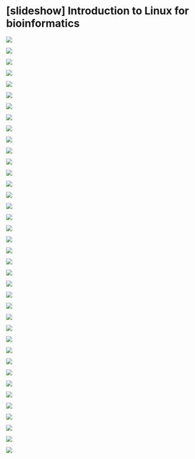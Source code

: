# \[slideshow\] Introduction to Linux for bioinformatics

[![](https://3.bp.blogspot.com/-nfRgFs25tmQ/V9N8BNF34EI/AAAAAAAAAT8/4bnbd8Q9IIM6jGgjBsTbYWG9YimyM0qgwCLcB/s320/1-140430071729-phpapp02-01.jpg)](https://3.bp.blogspot.com/-nfRgFs25tmQ/V9N8BNF34EI/AAAAAAAAAT8/4bnbd8Q9IIM6jGgjBsTbYWG9YimyM0qgwCLcB/s1600/1-140430071729-phpapp02-01.jpg)

[![](https://2.bp.blogspot.com/-28pSUJT3ePs/V9N8BQ3BIFI/AAAAAAAAAUA/mehp-ehDQiA6JPFVWxDiVk5WCExpjHqkQCLcB/s320/1-140430071729-phpapp02-02.jpg)](https://2.bp.blogspot.com/-28pSUJT3ePs/V9N8BQ3BIFI/AAAAAAAAAUA/mehp-ehDQiA6JPFVWxDiVk5WCExpjHqkQCLcB/s1600/1-140430071729-phpapp02-02.jpg)

[![](https://2.bp.blogspot.com/-Zb6ljepxbZw/V9N8Arx3XnI/AAAAAAAAAT4/quUUzcnXsFwgEDQ2oxRo6CLqhrgLIBl9gCLcB/s320/1-140430071729-phpapp02-03.jpg)](https://2.bp.blogspot.com/-Zb6ljepxbZw/V9N8Arx3XnI/AAAAAAAAAT4/quUUzcnXsFwgEDQ2oxRo6CLqhrgLIBl9gCLcB/s1600/1-140430071729-phpapp02-03.jpg)

[![](https://1.bp.blogspot.com/-G5B_vB_jobc/V9N8Cd8vVXI/AAAAAAAAAUE/57c_Qtd1oQcIaSWaOrs5vCXuvbRnqFuGACLcB/s320/1-140430071729-phpapp02-04.jpg)](https://1.bp.blogspot.com/-G5B_vB_jobc/V9N8Cd8vVXI/AAAAAAAAAUE/57c_Qtd1oQcIaSWaOrs5vCXuvbRnqFuGACLcB/s1600/1-140430071729-phpapp02-04.jpg)

[![](https://3.bp.blogspot.com/-O_csbY5O6-Y/V9N8D4FRYxI/AAAAAAAAAUM/MfhN0MY614gylFA9QjrU0yazs-Gp_pqkwCLcB/s320/1-140430071729-phpapp02-05.jpg)](https://3.bp.blogspot.com/-O_csbY5O6-Y/V9N8D4FRYxI/AAAAAAAAAUM/MfhN0MY614gylFA9QjrU0yazs-Gp_pqkwCLcB/s1600/1-140430071729-phpapp02-05.jpg)

[![](https://4.bp.blogspot.com/-OTOd__6YKrM/V9N8DEkFsaI/AAAAAAAAAUI/Rvg0Khmk-2chMT41gmLo7A9k5QsY8v93gCLcB/s320/1-140430071729-phpapp02-06.jpg)](https://4.bp.blogspot.com/-OTOd__6YKrM/V9N8DEkFsaI/AAAAAAAAAUI/Rvg0Khmk-2chMT41gmLo7A9k5QsY8v93gCLcB/s1600/1-140430071729-phpapp02-06.jpg)

[![](https://2.bp.blogspot.com/-jujVtImMdzo/V9N8E4S_-oI/AAAAAAAAAUQ/1EhN0U_ZtAo6WnRRCJk9LTzzdxpLDQEWACLcB/s320/1-140430071729-phpapp02-07.jpg)](https://2.bp.blogspot.com/-jujVtImMdzo/V9N8E4S_-oI/AAAAAAAAAUQ/1EhN0U_ZtAo6WnRRCJk9LTzzdxpLDQEWACLcB/s1600/1-140430071729-phpapp02-07.jpg)

[![](https://2.bp.blogspot.com/-dH7bIHT2LgA/V9N8FjRj3GI/AAAAAAAAAUU/h3MIhkbggQckRoZLc_tazqnB_QW9d-dkwCLcB/s320/1-140430071729-phpapp02-08.jpg)](https://2.bp.blogspot.com/-dH7bIHT2LgA/V9N8FjRj3GI/AAAAAAAAAUU/h3MIhkbggQckRoZLc_tazqnB_QW9d-dkwCLcB/s1600/1-140430071729-phpapp02-08.jpg)

[![](https://2.bp.blogspot.com/-R87sjj6xhDs/V9N8GVoF4hI/AAAAAAAAAUY/Chy1mgKO2N4DkJRSifZMJwqIUWsp7-X3ACLcB/s320/1-140430071729-phpapp02-09.jpg)](https://2.bp.blogspot.com/-R87sjj6xhDs/V9N8GVoF4hI/AAAAAAAAAUY/Chy1mgKO2N4DkJRSifZMJwqIUWsp7-X3ACLcB/s1600/1-140430071729-phpapp02-09.jpg)

[![](https://4.bp.blogspot.com/-Oo3_94soPkk/V9N8Gwg0iuI/AAAAAAAAAUc/52YMsRwHf_waWNczYUhmKPnuQl1dETidwCLcB/s320/1-140430071729-phpapp02-10.jpg)](https://4.bp.blogspot.com/-Oo3_94soPkk/V9N8Gwg0iuI/AAAAAAAAAUc/52YMsRwHf_waWNczYUhmKPnuQl1dETidwCLcB/s1600/1-140430071729-phpapp02-10.jpg)

[![](https://2.bp.blogspot.com/-JF8b7Qkano0/V9N8HqjFDuI/AAAAAAAAAUg/3OSmyV1B-3UwhlecdKerXAHHbfl08EFcQCLcB/s320/1-140430071729-phpapp02-11.jpg)](https://2.bp.blogspot.com/-JF8b7Qkano0/V9N8HqjFDuI/AAAAAAAAAUg/3OSmyV1B-3UwhlecdKerXAHHbfl08EFcQCLcB/s1600/1-140430071729-phpapp02-11.jpg)

[![](https://3.bp.blogspot.com/-R01O76d2SYQ/V9N8IeVmvgI/AAAAAAAAAUk/5gW-rlhyqcgbvHEvzC__3xn9YAqZY0w7QCLcB/s320/1-140430071729-phpapp02-12.jpg)](https://3.bp.blogspot.com/-R01O76d2SYQ/V9N8IeVmvgI/AAAAAAAAAUk/5gW-rlhyqcgbvHEvzC__3xn9YAqZY0w7QCLcB/s1600/1-140430071729-phpapp02-12.jpg)

[![](https://2.bp.blogspot.com/-kyFxztNRlug/V9N8JrFdDjI/AAAAAAAAAUo/Z6VJ__fzpcsWMl-hZDjNWqgEHJ4C-pLYACLcB/s320/1-140430071729-phpapp02-13.jpg)](https://2.bp.blogspot.com/-kyFxztNRlug/V9N8JrFdDjI/AAAAAAAAAUo/Z6VJ__fzpcsWMl-hZDjNWqgEHJ4C-pLYACLcB/s1600/1-140430071729-phpapp02-13.jpg)

[![](https://1.bp.blogspot.com/-IJqWgZTtWig/V9N8KZjBYUI/AAAAAAAAAUs/ZJUn_APyxtsQhxr3Q5h6R-wMSaF152iYgCLcB/s320/1-140430071729-phpapp02-14.jpg)](https://1.bp.blogspot.com/-IJqWgZTtWig/V9N8KZjBYUI/AAAAAAAAAUs/ZJUn_APyxtsQhxr3Q5h6R-wMSaF152iYgCLcB/s1600/1-140430071729-phpapp02-14.jpg)

[![](https://3.bp.blogspot.com/-vRjjiO2BVEM/V9N8LJps-5I/AAAAAAAAAUw/WafBIvdZeM8IM98E-uwgHBeO5Aqmc_qvgCLcB/s320/1-140430071729-phpapp02-15.jpg)](https://3.bp.blogspot.com/-vRjjiO2BVEM/V9N8LJps-5I/AAAAAAAAAUw/WafBIvdZeM8IM98E-uwgHBeO5Aqmc_qvgCLcB/s1600/1-140430071729-phpapp02-15.jpg)

[![](https://4.bp.blogspot.com/-JCCzIxc6Z3A/V9N8MRSpaFI/AAAAAAAAAU0/ddhSRUIfMBg12RH2HLeg6PCiZw_GQawewCLcB/s320/1-140430071729-phpapp02-16.jpg)](https://4.bp.blogspot.com/-JCCzIxc6Z3A/V9N8MRSpaFI/AAAAAAAAAU0/ddhSRUIfMBg12RH2HLeg6PCiZw_GQawewCLcB/s1600/1-140430071729-phpapp02-16.jpg)

[![](https://1.bp.blogspot.com/-NOPcLZIXg2E/V9N8M1HFIoI/AAAAAAAAAU4/oBN8Jyh4-cUAs8AQTXxdjXaB78EpL9M9gCLcB/s320/1-140430071729-phpapp02-17.jpg)](https://1.bp.blogspot.com/-NOPcLZIXg2E/V9N8M1HFIoI/AAAAAAAAAU4/oBN8Jyh4-cUAs8AQTXxdjXaB78EpL9M9gCLcB/s1600/1-140430071729-phpapp02-17.jpg)

[![](https://1.bp.blogspot.com/-6FOOhQ-SAm4/V9N8NqR0JLI/AAAAAAAAAU8/jKbuTSTIuvE0a5CX1NASr3mgm1TGnGzbgCLcB/s320/1-140430071729-phpapp02-18.jpg)](https://1.bp.blogspot.com/-6FOOhQ-SAm4/V9N8NqR0JLI/AAAAAAAAAU8/jKbuTSTIuvE0a5CX1NASr3mgm1TGnGzbgCLcB/s1600/1-140430071729-phpapp02-18.jpg)

[![](https://4.bp.blogspot.com/-tV1hugWtcq4/V9N8OmvRqqI/AAAAAAAAAVA/qC91B77R_bsHLAYzSdwokLlFPhM4MerDQCLcB/s320/1-140430071729-phpapp02-19.jpg)](https://4.bp.blogspot.com/-tV1hugWtcq4/V9N8OmvRqqI/AAAAAAAAAVA/qC91B77R_bsHLAYzSdwokLlFPhM4MerDQCLcB/s1600/1-140430071729-phpapp02-19.jpg)

[![](https://2.bp.blogspot.com/-TeKEf80ld_Y/V9N8PiFsQ9I/AAAAAAAAAVE/0wuqE9QNin4xhUMaDpdksQ9BhLptPWDIACLcB/s320/1-140430071729-phpapp02-20.jpg)](https://2.bp.blogspot.com/-TeKEf80ld_Y/V9N8PiFsQ9I/AAAAAAAAAVE/0wuqE9QNin4xhUMaDpdksQ9BhLptPWDIACLcB/s1600/1-140430071729-phpapp02-20.jpg)

[![](https://2.bp.blogspot.com/-gSif5PMu-ZQ/V9N8QOD8vxI/AAAAAAAAAVI/mURqgncJ0HcA8ryr-2GdNU02H3BehRrOwCLcB/s320/1-140430071729-phpapp02-21.jpg)](https://2.bp.blogspot.com/-gSif5PMu-ZQ/V9N8QOD8vxI/AAAAAAAAAVI/mURqgncJ0HcA8ryr-2GdNU02H3BehRrOwCLcB/s1600/1-140430071729-phpapp02-21.jpg)

[![](https://3.bp.blogspot.com/-jiXLxBB_kCA/V9N8Qv5egfI/AAAAAAAAAVM/PPaBv9w1GSEzdgeO4a1bpnEpsYZvINqXwCLcB/s320/1-140430071729-phpapp02-22.jpg)](https://3.bp.blogspot.com/-jiXLxBB_kCA/V9N8Qv5egfI/AAAAAAAAAVM/PPaBv9w1GSEzdgeO4a1bpnEpsYZvINqXwCLcB/s1600/1-140430071729-phpapp02-22.jpg)

[![](https://3.bp.blogspot.com/-oghE9BQ3PAg/V9N8SXZDQzI/AAAAAAAAAVU/9Mjc-xzQjBUBOEEkN60tb4Qd1NBVWAi6QCLcB/s320/1-140430071729-phpapp02-23.jpg)](https://3.bp.blogspot.com/-oghE9BQ3PAg/V9N8SXZDQzI/AAAAAAAAAVU/9Mjc-xzQjBUBOEEkN60tb4Qd1NBVWAi6QCLcB/s1600/1-140430071729-phpapp02-23.jpg)

[![](https://4.bp.blogspot.com/-0asLfl_rW6M/V9N8RcMcMkI/AAAAAAAAAVQ/HiPVaFpg0YIk9Lo20gJxWHks-VZeuchWwCLcB/s320/1-140430071729-phpapp02-24.jpg)](https://4.bp.blogspot.com/-0asLfl_rW6M/V9N8RcMcMkI/AAAAAAAAAVQ/HiPVaFpg0YIk9Lo20gJxWHks-VZeuchWwCLcB/s1600/1-140430071729-phpapp02-24.jpg)

[![](https://4.bp.blogspot.com/-c1kc2YpETME/V9N8TN1nHTI/AAAAAAAAAVY/IrXXd3Ev5nQbbKFlR7UiuVuBF3msLMu9ACLcB/s320/1-140430071729-phpapp02-25.jpg)](https://4.bp.blogspot.com/-c1kc2YpETME/V9N8TN1nHTI/AAAAAAAAAVY/IrXXd3Ev5nQbbKFlR7UiuVuBF3msLMu9ACLcB/s1600/1-140430071729-phpapp02-25.jpg)

[![](https://3.bp.blogspot.com/-oegJWi_bj-k/V9N8UL9DqtI/AAAAAAAAAVc/CVDk5MCvGEQjonFA7fCEbS6RushYVeU2QCLcB/s320/1-140430071729-phpapp02-26.jpg)](https://3.bp.blogspot.com/-oegJWi_bj-k/V9N8UL9DqtI/AAAAAAAAAVc/CVDk5MCvGEQjonFA7fCEbS6RushYVeU2QCLcB/s1600/1-140430071729-phpapp02-26.jpg)

[![](https://4.bp.blogspot.com/-VnRKR5uaO-A/V9N8WC5tZVI/AAAAAAAAAVk/VINyQ3noOA0WX4YGQ6SscpCviNmuq-uiACLcB/s320/1-140430071729-phpapp02-27.jpg)](https://4.bp.blogspot.com/-VnRKR5uaO-A/V9N8WC5tZVI/AAAAAAAAAVk/VINyQ3noOA0WX4YGQ6SscpCviNmuq-uiACLcB/s1600/1-140430071729-phpapp02-27.jpg)

[![](https://4.bp.blogspot.com/-DIEJZdCJlHM/V9N8VeHo7QI/AAAAAAAAAVg/pjZTmyH0fwEZyuTQFN4WhX1UfJPthOSqACLcB/s320/1-140430071729-phpapp02-28.jpg)](https://4.bp.blogspot.com/-DIEJZdCJlHM/V9N8VeHo7QI/AAAAAAAAAVg/pjZTmyH0fwEZyuTQFN4WhX1UfJPthOSqACLcB/s1600/1-140430071729-phpapp02-28.jpg)

[![](https://2.bp.blogspot.com/-H890Jh2UcMo/V9N8XdW3U6I/AAAAAAAAAVo/G8-tsVGKcfgc7ykZ4VxjnQdScISoBYEYQCLcB/s320/1-140430071729-phpapp02-29.jpg)](https://2.bp.blogspot.com/-H890Jh2UcMo/V9N8XdW3U6I/AAAAAAAAAVo/G8-tsVGKcfgc7ykZ4VxjnQdScISoBYEYQCLcB/s1600/1-140430071729-phpapp02-29.jpg)

[![](https://4.bp.blogspot.com/-PZ6phw1VVDM/V9N8YMIQMPI/AAAAAAAAAVs/cWm-j6J6NNIwfXD-SVbaOYG4HWtuIInhgCLcB/s320/1-140430071729-phpapp02-30.jpg)](https://4.bp.blogspot.com/-PZ6phw1VVDM/V9N8YMIQMPI/AAAAAAAAAVs/cWm-j6J6NNIwfXD-SVbaOYG4HWtuIInhgCLcB/s1600/1-140430071729-phpapp02-30.jpg)

[![](https://3.bp.blogspot.com/-BH6V-MsvNt0/V9N8Zo5i-2I/AAAAAAAAAV0/RnwDX9jAPGQoM3hZliHp5sl8bnf4ZrDsgCLcB/s320/1-140430071729-phpapp02-31.jpg)](https://3.bp.blogspot.com/-BH6V-MsvNt0/V9N8Zo5i-2I/AAAAAAAAAV0/RnwDX9jAPGQoM3hZliHp5sl8bnf4ZrDsgCLcB/s1600/1-140430071729-phpapp02-31.jpg)

[![](https://1.bp.blogspot.com/-X8rqrXQ6TmQ/V9N8Y223U-I/AAAAAAAAAVw/NTlNBol9IhgcO30dqeMQA53qAhmS32bxQCLcB/s320/1-140430071729-phpapp02-32.jpg)](https://1.bp.blogspot.com/-X8rqrXQ6TmQ/V9N8Y223U-I/AAAAAAAAAVw/NTlNBol9IhgcO30dqeMQA53qAhmS32bxQCLcB/s1600/1-140430071729-phpapp02-32.jpg)

[![](https://3.bp.blogspot.com/-k3g0lYrn7_c/V9N8aRZALEI/AAAAAAAAAV4/DMOvfNF_zyUMzCLQ8Gcw48cM5xQ1Rum9gCLcB/s320/1-140430071729-phpapp02-33.jpg)](https://3.bp.blogspot.com/-k3g0lYrn7_c/V9N8aRZALEI/AAAAAAAAAV4/DMOvfNF_zyUMzCLQ8Gcw48cM5xQ1Rum9gCLcB/s1600/1-140430071729-phpapp02-33.jpg)

[![](https://1.bp.blogspot.com/-5Cqh1D0FZ3s/V9N8bcOp0MI/AAAAAAAAAV8/37Vt_sfRvLMqqrfVrNOrW1hOAHXouYLxgCLcB/s320/1-140430071729-phpapp02-34.jpg)](https://1.bp.blogspot.com/-5Cqh1D0FZ3s/V9N8bcOp0MI/AAAAAAAAAV8/37Vt_sfRvLMqqrfVrNOrW1hOAHXouYLxgCLcB/s1600/1-140430071729-phpapp02-34.jpg)

[![](https://3.bp.blogspot.com/-oA2oU5atRBI/V9N8b21gVhI/AAAAAAAAAWA/2QJAJETcqkMdBEzT6LZdVaLXndQ9PCYUgCLcB/s320/1-140430071729-phpapp02-35.jpg)](https://3.bp.blogspot.com/-oA2oU5atRBI/V9N8b21gVhI/AAAAAAAAAWA/2QJAJETcqkMdBEzT6LZdVaLXndQ9PCYUgCLcB/s1600/1-140430071729-phpapp02-35.jpg)

[![](https://2.bp.blogspot.com/-FfisD785K2o/V9N8cj2ZjiI/AAAAAAAAAWE/ZONahJwjz9YJT3lX8UPV2ggD8aM8TLYygCLcB/s320/1-140430071729-phpapp02-36.jpg)](https://2.bp.blogspot.com/-FfisD785K2o/V9N8cj2ZjiI/AAAAAAAAAWE/ZONahJwjz9YJT3lX8UPV2ggD8aM8TLYygCLcB/s1600/1-140430071729-phpapp02-36.jpg)

[![](https://4.bp.blogspot.com/-HMnJxC7VvPQ/V9N8dBB3_oI/AAAAAAAAAWM/dMb9iAbGCLE9PWQyISSLaS_keV5mjtyYACLcB/s320/1-140430071729-phpapp02-37.jpg)](https://4.bp.blogspot.com/-HMnJxC7VvPQ/V9N8dBB3_oI/AAAAAAAAAWM/dMb9iAbGCLE9PWQyISSLaS_keV5mjtyYACLcB/s1600/1-140430071729-phpapp02-37.jpg)

[![](https://2.bp.blogspot.com/-VIs-rh4BMmg/V9N8c_Fo22I/AAAAAAAAAWI/y2rUjJeYutcmLWAxc9pkjYxpnZN0kLrtwCLcB/s320/1-140430071729-phpapp02-38.jpg)](https://2.bp.blogspot.com/-VIs-rh4BMmg/V9N8c_Fo22I/AAAAAAAAAWI/y2rUjJeYutcmLWAxc9pkjYxpnZN0kLrtwCLcB/s1600/1-140430071729-phpapp02-38.jpg)


